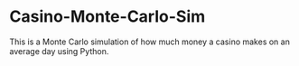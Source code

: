 # Casino-Monte-Carlo-Sim
This is a Monte Carlo simulation of how much money a casino makes on an average day using Python.

